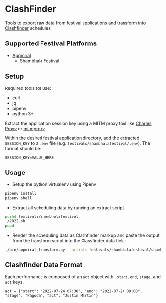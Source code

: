 # ClashFinder

Tools to export raw data from festival applications and transform into [Clashfinder](https://clashfinder.com/) schedules

## Supported Festival Platforms

* [Appmiral](https://appmiral.com/)
  * Shambhala Festival
## Setup

Required tools for use: 

* curl
* jq
* pipenv
* python 3+

Extract the application session key using a MITM proxy tool like [Charles Proxy](https://www.charlesproxy.com/) or [mitmproxy](https://mitmproxy.org/).

Within the desired festival application directory, add the extracted `SESSION_KEY` to a `.env` file (e.g. `festivals/shambhalafestival/.env`). The format should be:

```
SESSION_KEY=VALUE_HERE
```

## Usage

* Setup the python virtualenv using Pipenv

```bash
pipenv install
pipenv shell
```

* Extract all scheduling data by running an extract script

```bash
pushd festivals/shambhalafestival
./2022.sh
popd
```

* Render the scheduling data as Clashfinder markup and paste the output from the transform script into the Classfinder data field:

```bash
./bin/appmiral_transform.py --artists festivals/shambhalafestival/shambhalafestival.artists.json --stages festivals/shambhalafestival/shambhalafestival.stages.json
```

## Clashfinder Data Format

Each performance is composed of an `act` object with ` start`, `end`, `stage`, and `act` keys. 
```
act = {"start": "2022-07-24 07:30", "end": "2022-07-24 09:00", "stage": "Pagoda", "act": "Justin Martin"}
```